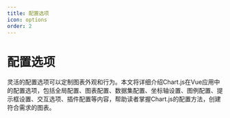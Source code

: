 ```yaml
---
title: 配置选项
icon: options
order: 2
---
```


# 配置选项

灵活的配置选项可以定制图表外观和行为。本文将详细介绍Chart.js在Vue应用中的配置选项，包括全局配置、图表配置、数据集配置、坐标轴设置、图例配置、提示框设置、交互选项、插件配置等内容，帮助读者掌握Chart.js的配置方法，创建符合需求的图表。
